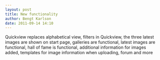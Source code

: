 ```yaml
---
layout: post
title: New functionality
author: Bengt Karlson
date: 2011-09-14 14:10
---
```


Quickview replaces alphabetical view, filters in Quickview, the three latest images are shown on start page, galleries are functional, latest images are functional, hall of fame is functional, additional information for images added, templates for image information when uploading, forum and more